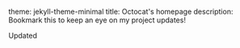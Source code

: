 theme: jekyll-theme-minimal
title: Octocat's homepage
description: Bookmark this to keep an eye on my project updates!


Updated
